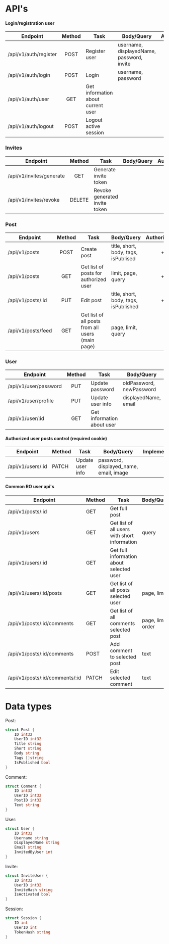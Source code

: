 # API's

#### Login/registration user
| Endpoint | Method | Task | Body/Query | Authorization | Implemented |
|--|:--:|--|--|:--:|:--:|
| /api/v1/auth/register | POST | Register user | username, displayedName, password, invite | | [x] |
| /api/v1/auth/login | POST | Login | username, password | | [x] |
| /api/v1/auth/user | GET | Get information about current user | | + | [x] |
| /api/v1/auth/logout | POST | Logout active session | | + | [x] |

### Invites
| Endpoint | Method | Task | Body/Query | Authorization | Implemented |
|--|:--:|--|--|:--:|:--:|
| /api/v1/invites/generate | GET | Generate invite token | | + | [x] |
| /api/v1/invites/revoke | DELETE | Revoke generated invite token | | + | [x] |

### Post
| Endpoint | Method | Task | Body/Query | Authorization | Implemented |
|--|:--:|--|--|:--:|:--:|
| /api/v1/posts | POST | Create post | title, short, body, tags, isPublised | + | [x] |
| /api/v1/posts | GET | Get list of posts for authorized user | limit, page, query | + | [x] |
| /api/v1/posts/:id | PUT | Edit post | title, short, body, tags, isPublished | + | [x] |
| /api/v1/posts/feed | GET | Get list of all posts from all users (main page) | page, limit, query | | [x] |

### User
| Endpoint | Method | Task | Body/Query | Authorization | Implemented |
|--|:--:|--|--|:--:|:--:|
| /api/v1/user/password | PUT | Update password | oldPassword, newPassword | + | [x] |
| /api/v1/user/profile | PUT | Update user info | displayedName, email | + | [x] |
| /api/v1/user/:id | GET | Get information about user | | | [x] |

#### Authorized user posts control (required cookie)
| Endpoint | Method | Task | Body/Query | Implemented |
|--|--|--|--|--|
| /api/v1/users/:id | PATCH | Update user info | password, displayed_name, email, image |

#### Common RO user api's
| Endpoint | Method | Task | Body/Query | Implemented |
|--|--|--|--|--|
| /api/v1/posts/:id | GET | Get full post |
| /api/v1/users | GET | Get list of all users with short information | query |
| /api/v1/users/:id | GET | Get full information about selected user |
| /api/v1/users/:id/posts | GET | Get list of all posts selected user | page, limit |
| /api/v1/posts/:id/comments | GET | Get list of all comments selected post | page, limit, order |
| /api/v1/posts/:id/comments | POST | Add comment to selected post | text |
| /api/v1/posts/:id/comments/:id | PATCH | Edit selected comment | text |

# Data types

Post:
```go
struct Post {
	ID int32
	UserID int32
	Title string
	Short string
	Body string
	Tags []string
	IsPublished bool
}
```

Comment:
```go
struct Comment {
	ID int32
	UserID int32
	PostID int32
	Text string
}
```

User:
```go
struct User {
	ID int32
	Username string
	DisplayedName string
	Email string
	InvitedByUser int
}
```

Invite:
```go
struct InviteUser {
	ID int32
	UserID int32
	InviteHash string
	IsActivated bool
}
```

Session:
```go
struct Session {
	ID int
	UserID int
	TokenHash string
}
```
